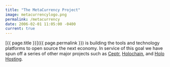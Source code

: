```yaml
---
title: "The MetaCurrency Project"
image: metacurrencylogo.png
permalink: /metacurrency
date: 2006-02-01 11:05:00 -0400
current: true
---
```

[{{ page.title }}]({{ page.permalink }}) is building the tools and technology platforms to open source the next economy. In service of this goal we have spun off a series of other major projects such as [Ceptr](https://ceptr.org), [Holochain](https://holochain.org), and [Holo Hosting](https://holo.host).
